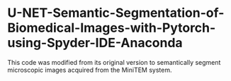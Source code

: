# U-NET-Semantic-Segmentation-of-Biomedical-Images-with-Pytorch-using-Spyder-IDE-Anaconda
This code was modified from its original version to semantically segment microscopic images acquired from the MiniTEM system.
